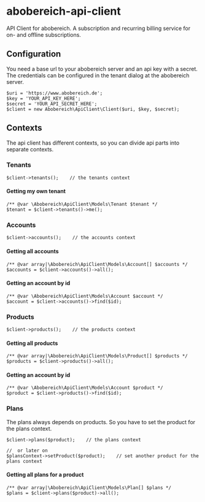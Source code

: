 # abobereich-api-client
API Client for abobereich. A subscription and recurring billing service for on- and offline subscriptions.


## Configuration

You need a base url to your abobereich server and an api key with a secret. The credentials can be configured in the
 tenant dialog at the abobereich server.

	$uri = 'https://www.abobereich.de';
	$key = 'YOUR_API_KEY_HERE';
	$secret = 'YOUR_API_SECRET_HERE';
	$client = new Abobereich\ApiClient\Client($uri, $key, $secret);


## Contexts

The api client has different contexts, so you can divide api parts into separate contexts.


### Tenants

	$client->tenants();    // the tenants context


#### Getting my own tenant

	/** @var \Abobereich\ApiClient\Models\Tenant $tenant */
    $tenant = $client->tenants()->me();


### Accounts

	$client->accounts();    // the accounts context


#### Getting all accounts

	/** @var array|\Abobereich\ApiClient\Models\Account[] $accounts */
	$accounts = $client->accounts()->all();


#### Getting an account by id

	/** @var \Abobereich\ApiClient\Models\Account $account */
	$account = $client->accounts()->find($id);


### Products

	$client->products();    // the products context


#### Getting all products

	/** @var array|\Abobereich\ApiClient\Models\Product[] $products */
	$products = $client->products()->all();


#### Getting an account by id

	/** @var \Abobereich\ApiClient\Models\Account $product */
	$product = $client->products()->find($id);


### Plans

The plans always depends on products. So you have to set the product for the plans context.

	$client->plans($product);    // the plans context

	//  or later on
	$plansContext->setProduct($product);    // set another product for the plans context


#### Getting all plans for a product

	/** @var array|\Abobereich\ApiClient\Models\Plan[] $plans */
	$plans = $client->plans($product)->all();


